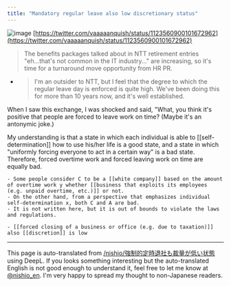 ```yaml
---
title: "Mandatory regular leave also low discretionary status"
---
```


![image](https://gyazo.com/0ec4c8da6d079f2345b443b4e7e15a72/thumb/1000)
[https://twitter.com/vaaaaanquish/status/1123560900101672962](https://twitter.com/vaaaaanquish/status/1123560900101672962)
> The benefits packages talked about in NTT retirement entries "eh...that's not common in the IT industry..." are increasing, so it's time for a turnaround move opportunity from HR PR.
- > I'm an outsider to NTT, but I feel that the degree to which the regular leave day is enforced is quite high. We've been doing this for more than 10 years now, and it's well established.

When I saw this exchange, I was shocked and said, "What, you think it's positive that people are forced to leave work on time?
(Maybe it's an antonymic joke.)

My understanding is that a state in which each individual is able to [[self-determination]] how to use his/her life is a good state, and a state in which "uniformly forcing everyone to act in a certain way" is a bad state. Therefore, forced overtime work and forced leaving work on time are equally bad.

    - Some people consider C to be a [[white company]] based on the amount of overtime work y whether [[business that exploits its employees (e.g. unpaid overtime, etc.)]] or not.
    - On the other hand, from a perspective that emphasizes individual self-determination x, both C and A are bad.
    - It is not written here, but it is out of bounds to violate the laws and regulations.

    - [[forced closing of a business or office (e.g. due to taxation)]] also [[discretion]] is low
---
This page is auto-translated from [/nishio/強制的定時退社も裁量が低い状態](https://scrapbox.io/nishio/強制的定時退社も裁量が低い状態) using DeepL. If you looks something interesting but the auto-translated English is not good enough to understand it, feel free to let me know at [@nishio_en](https://twitter.com/nishio_en). I'm very happy to spread my thought to non-Japanese readers.